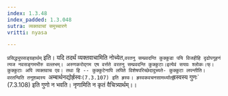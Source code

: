 ```yaml
---
index: 1.3.48
index_padded: 1.3.048
sutra: व्यक्तवाचां समुच्चारणे
vritti: nyasa

---
```

`प्रसिद्ध्युपसङ्ग्रहार्थम्` इति। यदि तदर्थं व्यक्तवाचामिति नोच्येत,`वरतनु सम्प्रवदन्ति कुक्कुडा पयि विजहीहि दृढोपगूहनं त्यज नवसङ्गमभीरु वल्लभम्।
अरुणकरोद्गम एष वर्त्तते वरतनु सम्प्रवदन्ति कुक्कुटाः।इत्येवं सयग्रः श्लोकः।फ्। कुक्कुटाः अपि व्यक्तवाच एव। तथा हि -- कुक्कुटेनापि लपिते विशेषपरिच्छेदादुच्यते- कुक्कुटा लपन्तीति। वरतन्विति तनूशब्दस्य `अम्बार्थनद्योर्ह्रस्वः` (7.3.107) इति ह्रस्वः। ह्रस्वकवचनसामर्थ्यात् `ह्रस्वस्य गुणः` (7.3.108) इति गुणो न भवति। नृणामिति न कृतं वैचित्र्यार्थम्।।